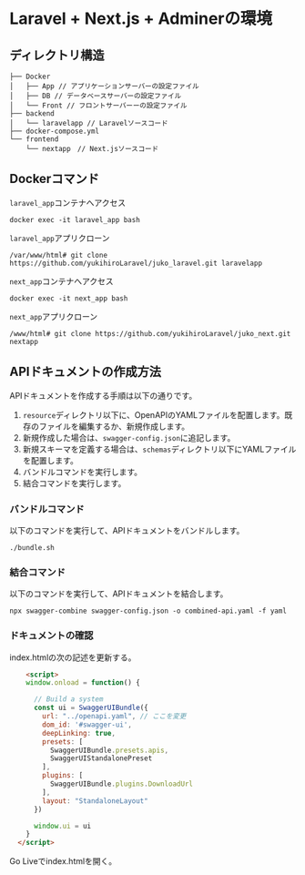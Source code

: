 # Laravel + Next.js + Adminerの環境

## ディレクトリ構造

````
├── Docker
│   ├── App // アプリケーションサーバーの設定ファイル
│   ├── DB // データベースサーバーの設定ファイル
│   └── Front // フロントサーバーーの設定ファイル
├── backend
│   └── laravelapp // Laravelソースコード
├── docker-compose.yml
└── frontend
    └── nextapp　// Next.jsソースコード
````

## Dockerコマンド

`laravel_app`コンテナへアクセス

````
docker exec -it laravel_app bash
````

`laravel_app`アプリクローン

````
/var/www/html# git clone https://github.com/yukihiroLaravel/juko_laravel.git laravelapp
````

`next_app`コンテナへアクセス

````
docker exec -it next_app bash
````

`next_app`アプリクローン

````
/www/html# git clone https://github.com/yukihiroLaravel/juko_next.git nextapp
````

## APIドキュメントの作成方法
APIドキュメントを作成する手順は以下の通りです。

1. `resource`ディレクトリ以下に、OpenAPIのYAMLファイルを配置します。既存のファイルを編集するか、新規作成します。
2. 新規作成した場合は、`swagger-config.json`に追記します。
3. 新規スキーマを定義する場合は、`schemas`ディレクトリ以下にYAMLファイルを配置します。
4. バンドルコマンドを実行します。
5. 結合コマンドを実行します。

### バンドルコマンド

以下のコマンドを実行して、APIドキュメントをバンドルします。

```shell
./bundle.sh
```

### 結合コマンド

以下のコマンドを実行して、APIドキュメントを結合します。

```shell
npx swagger-combine swagger-config.json -o combined-api.yaml -f yaml
```

### ドキュメントの確認

index.htmlの次の記述を更新する。

```html
    <script>
    window.onload = function() {

      // Build a system
      const ui = SwaggerUIBundle({
        url: "../openapi.yaml", // ここを変更
        dom_id: '#swagger-ui',
        deepLinking: true,
        presets: [
          SwaggerUIBundle.presets.apis,
          SwaggerUIStandalonePreset
        ],
        plugins: [
          SwaggerUIBundle.plugins.DownloadUrl
        ],
        layout: "StandaloneLayout"
      })

      window.ui = ui
    }
  </script>
```

Go Liveでindex.htmlを開く。

